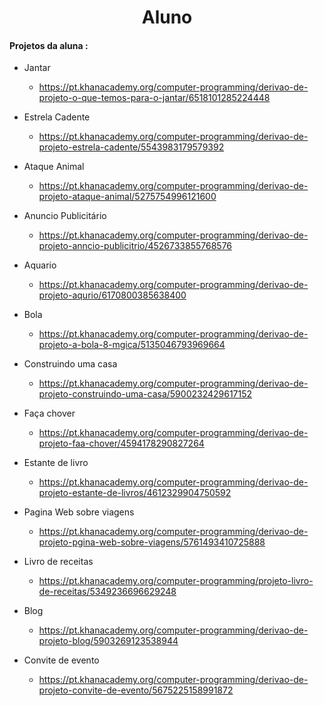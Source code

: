 

<div style="text-align : center" ><h1> Aluno </h1> </div>



#### Projetos da aluna :

* Jantar 
  * https://pt.khanacademy.org/computer-programming/derivao-de-projeto-o-que-temos-para-o-jantar/6518101285224448



* Estrela Cadente
  * https://pt.khanacademy.org/computer-programming/derivao-de-projeto-estrela-cadente/5543983179579392



* Ataque Animal 
  * https://pt.khanacademy.org/computer-programming/derivao-de-projeto-ataque-animal/5275754996121600



* Anuncio Publicitário
  * https://pt.khanacademy.org/computer-programming/derivao-de-projeto-anncio-publicitrio/4526733855768576

  

* Aquario 
  * https://pt.khanacademy.org/computer-programming/derivao-de-projeto-aqurio/6170800385638400



* Bola
  *  https://pt.khanacademy.org/computer-programming/derivao-de-projeto-a-bola-8-mgica/5135046793969664



* Construindo uma casa

  *  https://pt.khanacademy.org/computer-programming/derivao-de-projeto-construindo-uma-casa/5900232429617152

  

* Faça chover

  *  https://pt.khanacademy.org/computer-programming/derivao-de-projeto-faa-chover/4594178290827264

  

* Estante de livro

  *  https://pt.khanacademy.org/computer-programming/derivao-de-projeto-estante-de-livros/4612329904750592

  

* Pagina Web sobre viagens

  *  https://pt.khanacademy.org/computer-programming/derivao-de-projeto-pgina-web-sobre-viagens/5761493410725888

  

* Livro de receitas

  * https://pt.khanacademy.org/computer-programming/projeto-livro-de-receitas/5349236696629248

  

* Blog 

  * https://pt.khanacademy.org/computer-programming/derivao-de-projeto-blog/5903269123538944

  

* Convite de evento

  *  https://pt.khanacademy.org/computer-programming/derivao-de-projeto-convite-de-evento/5675225158991872

  
